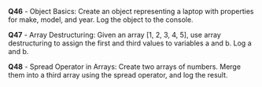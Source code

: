 **Q46** - Object Basics: Create an object representing a laptop with properties for make, model, and year. Log the object to the console.

**Q47** - Array Destructuring: Given an array [1, 2, 3, 4, 5], use array destructuring to assign the first and third values to variables a and b. Log a and b.

**Q48** - Spread Operator in Arrays: Create two arrays of numbers. Merge them into a third array using the spread operator, and log the result.